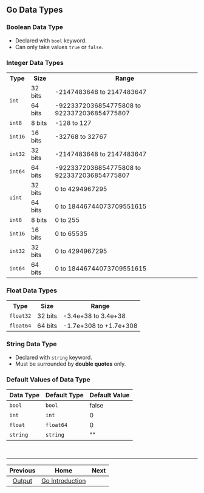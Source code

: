 ## Go Data Types
### Boolean Data Type
- Declared with `bool` keyword.
- Can only take values `true` or `false`.

### Integer Data Types
<table>
  <tr>
    <th>Type</th>
    <th>Size</th>
    <th>Range</th>
  </tr>
  <tr>
    <td rowspan=2><code>int</code></td>
    <td>32 bits</td>
    <td>-2147483648 to 2147483647</td>
  </tr>
  <tr>
    <td>64 bits</td>
    <td>-9223372036854775808 to 9223372036854775807</td>
  </tr>
  <tr>
    <td><code>int8</code></td>
    <td>8 bits</td>
    <td>-128 to 127</td>
  </tr>
  <tr>
    <td><code>int16</code></td>
    <td>16 bits</td>
    <td>-32768 to 32767</td>
  </tr>
  <tr>
    <td><code>int32</code></td>
    <td>32 bits</td>
    <td>-2147483648 to 2147483647</td>
  </tr>
  <tr>
    <td><code>int64</code></td>
    <td>64 bits</td>
    <td>-9223372036854775808 to 9223372036854775807</td>
  </tr>
  <tr>
    <td rowspan=2><code>uint</code></td>
    <td>32 bits</td>
    <td>0 to 4294967295</td>
  </tr>
  <tr>
    <td>64 bits</td>
    <td>0 to 18446744073709551615</td>
  </tr>
  <tr>
    <td><code>int8</code></td>
    <td>8 bits</td>
    <td>0 to 255</td>
  </tr>
  <tr>
    <td><code>int16</code></td>
    <td>16 bits</td>
    <td>0 to 65535</td>
  </tr>
  <tr>
    <td><code>int32</code></td>
    <td>32 bits</td>
    <td>0 to 4294967295</td>
  </tr>
  <tr>
    <td><code>int64</code></td>
    <td>64 bits</td>
    <td>0 to 18446744073709551615</td>
  </tr>
</table>

### Float Data Types
<table>
  <tr>
    <th>Type</th>
    <th>Size</th>
    <th>Range</th>
  </tr>
    <tr>
    <td><code>float32</code></td>
    <td>32 bits</td>
    <td>-3.4e+38 to 3.4e+38</td>
  </tr>
  <tr>
    <td><code>float64</code></td>
    <td>64 bits</td>
    <td>-1.7e+308 to +1.7e+308</td>
  </tr>
</table>

### String Data Type
- Declared with `string` keyword.
- Must be surrounded by **double quotes** only.

### Default Values of Data Type
| Data Type | Default Type | Default Value |
| --- | --- | --- |
| `bool` | `bool` | false |
| `int` | `int` | 0 |
| `float` | `float64` | 0 |
| `string` | `string` | "" |

<br />
<hr />

| Previous | Home | Next |
| :---: | :---: | :---: |
| [Output](05-output.md) | [Go Introduction](01-introduction.md) |  |